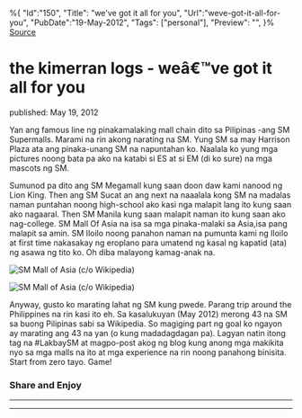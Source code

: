 ﻿%{
    "Id":"150",
    "Title": "we've got it all for you",
    "Url":"weve-got-it-all-for-you",
    "PubDate":"19-May-2012",
    "Tags": ["personal"],
    "Preview": "",
}%
[Source](http://markhughneri.com/blog/77/weve-got-it-all-for-you/ "Permalink to the kimerran logs - weâ€™ve got it all for you")

# the kimerran logs - weâ€™ve got it all for you

published: May 19, 2012

Yan ang famous line ng pinakamalaking mall chain dito sa Pilipinas -ang SM Supermalls. Marami na rin akong narating na SM. Yung SM sa may Harrison Plaza ata ang pinaka-unang SM na napuntahan ko. Naalala ko yung mga pictures noong bata pa ako na katabi si ES at si EM (di ko sure) na mga mascots ng SM.

Sumunod pa dito ang SM Megamall kung saan doon daw kami nanood ng Lion King. Then ang SM Sucat an ang next na naaalala kong SM na madalas naman puntahan noong high-school ako kasi nga malapit lang ito kung saan ako nagaaral. Then SM Manila kung saan malapit naman ito kung saan ako nag-college. SM Mall Of Asia na isa sa mga pinaka-malaki sa Asia,isa pang malapit sa amin. SM Iloilo noong panahon naman na pumunta kami ng Iloilo at first time nakasakay ng eroplano para umatend ng kasal ng kapatid (ata) ng asawa ng tito ko. Oh diba malayong kamag-anak na.

![][1]

![][2]

Anyway, gusto ko marating lahat ng SM kung pwede. Parang trip around the Philippines na rin kasi ito eh. Sa kasalukuyan (May 2012) merong 43 na SM sa buong Pilipinas sabi sa Wikipedia. So magiging part ng goal ko ngayon ay marating ang 43 na yan (o kung madadagdagan pa). Lagyan natin itong tag na #LakbaySM at magpo-post akog ng blog kung anong mga makikita nyo sa mga malls na ito at mga experience na rin noong panahong binisita. Start from zero tayo. Game!

### Share and Enjoy

* * *

* * *

[1]: http://markhughneri.com/blog/assets/loading.gif "SM Mall of Asia (c/o Wikipedia)"
[2]: http://upload.wikimedia.org/wikipedia/commons/d/d2/MoA_003.jpg "SM Mall of Asia (c/o Wikipedia)"

